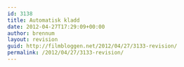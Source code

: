 ```yaml
---
id: 3138
title: Automatisk kladd
date: 2012-04-27T17:29:09+00:00
author: brennum
layout: revision
guid: http://filmbloggen.net/2012/04/27/3133-revision/
permalink: /2012/04/27/3133-revision/
---
```

